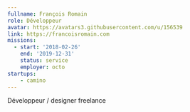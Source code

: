 ```yaml
---
fullname: François Romain
role: Développeur
avatar: https://avatars3.githubusercontent.com/u/156539
link: https://francoisromain.com
missions:
  - start: '2018-02-26'
    end: '2019-12-31'
    status: service
    employer: octo
startups:
    - camino
---
```


Développeur / designer freelance
